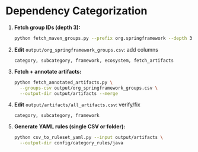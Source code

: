 # Dependency Categorization 

1. **Fetch group IDs (depth 3):**

   ```bash
   python fetch_maven_groups.py --prefix org.springframework --depth 3
   ```

2. **Edit** `output/org_springframework_groups.csv`: add columns

   ```plaintext
   category, subcategory, framework, ecosystem, fetch_artifacts
   ```

3. **Fetch + annotate artifacts:**

   ```bash
   python fetch_annotated_artifacts.py \
     --groups-csv output/org_springframework_groups.csv \
     --output-dir output/artifacts --merge
   ```

4. **Edit** `output/artifacts/all_artifacts.csv`: verify/fix

   ```plaintext
   category, subcategory, framework
   ```

5. **Generate YAML rules (single CSV or folder):**

   ```bash
   python csv_to_ruleset_yaml.py --input output/artifacts \
     --output-dir config/category_rules/java
   ```
